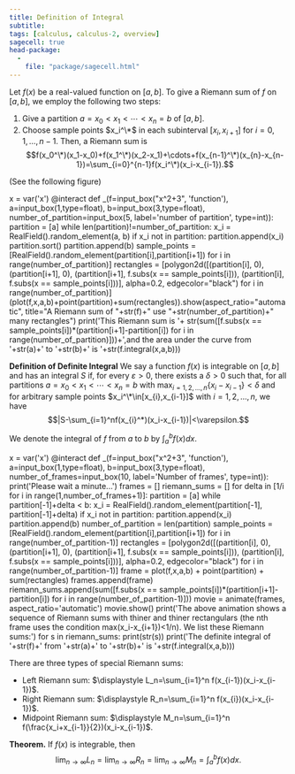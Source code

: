 ```yaml
---
title: Definition of Integral
subtitle: 
tags: [calculus, calculus-2, overview]
sagecell: true
head-package:
  -
    file: "package/sagecell.html"
---
```

Let $f(x)$ be a real-valued function on $[a,b]$. To give a Riemann sum of $f$ on $[a,b]$, we employ the following two steps:
1. Give a partition $a=x_0<x_1<\cdots<x_n=b$  of $[a,b]$.
2. Choose sample points $x_i^\*$ in each subinterval $[x_{i},x_{i+1}]$ for $i=0,1,\ldots, n-1$.
Then, a Riemann sum is
$$f(x_0^\*)(x_1-x_0)+f(x_1^\*)(x_2-x_1)+\cdots+f(x_{n-1}^\*)(x_{n}-x_{n-1})=\sum_{i=0}^{n-1}f(x_i^\*)(x_i-x_{i-1}).$$

(See the following figure)
<div class='hide_code'>
x = var('x')
@interact
def _(f=input_box("x^2+3", 'function'), a=input_box(1,type=float), b=input_box(3,type=float), number_of_partition=input_box(5, label='number of partition', type=int)):
    partition = [a]
    while len(partition)!=number_of_partition:
        x_i = RealField().random_element(a, b)
        if x_i not in partition:
            partition.append(x_i)
    partition.sort()
    partition.append(b)
    sample_points = [RealField().random_element(partition[i],partition[i+1]) for i in range(number_of_partition)]
    rectangles = [polygon2d([(partition[i], 0), (partition[i+1], 0), (partition[i+1], f.subs(x == sample_points[i])), (partition[i], f.subs(x == sample_points[i]))], alpha=0.2, edgecolor="black") for i in range(number_of_partition)]
    (plot(f,x,a,b)+point(partition)+sum(rectangles)).show(aspect_ratio="automatic", title="A Riemann sum of "+str(f)+" use "+str(number_of_partition)+" many rectangles")
    print('This Riemann sum is '+ str(sum([f.subs(x == sample_points[i])*(partition[i+1]-partition[i]) for i in range(number_of_partition)]))+',and the area under the curve from '+str(a)+' to '+str(b)+' is '+str(f.integral(x,a,b)))
</div>

**Definition of Definite Integral** We say a function $f(x)$ is integrable on $[a,b]$ and has an integral $S$ if, for every $\varepsilon>0$, there exists a $\delta>0$ such that, for all partitions $a=x_0<x_1<\cdots<x_n=b$ with $\displaystyle\max_{i=1,2,\ldots, n}\{x_{i}-x_{i-1}\}<\delta$ and for arbitrary sample points $x_i^\*\in[x_{i},x_{i-1}]$ with $i=1,2,\ldots,n$, we have
$$|S-\sum_{i=1}^nf(x_{i}^*)(x_i-x_{i-1})|<\varepsilon.$$ 

We denote the integral of $f$ from $a$ to $b$ by $\int_{a}^b f(x)dx$.

<div class='hide_code'>
x = var('x')
@interact
def _(f=input_box("x^2+3", 'function'), a=input_box(1,type=float), b=input_box(3,type=float), number_of_frames=input_box(10, label='Number of frames', type=int)):
    print('Please wait a minute...')
    frames = []
    riemann_sums = []
    for delta in [1/i for i in range(1,number_of_frames+1)]:
        partition = [a]
        while partition[-1]+delta < b:
            x_i = RealField().random_element(partition[-1], partition[-1]+delta)
            if x_i not in partition:
                partition.append(x_i)
        partition.append(b)
        number_of_partition = len(partition)
        sample_points = [RealField().random_element(partition[i],partition[i+1]) for i in range(number_of_partition-1)]
        rectangles = [polygon2d([(partition[i], 0), (partition[i+1], 0), (partition[i+1], f.subs(x == sample_points[i])), (partition[i], f.subs(x == sample_points[i]))], alpha=0.2, edgecolor="black") for i in range(number_of_partition-1)]
        frame = plot(f,x,a,b) + point(partition) + sum(rectangles)
        frames.append(frame)
        riemann_sums.append(sum([f.subs(x == sample_points[i])*(partition[i+1]-partition[i]) for i in range(number_of_partition-1)]))
    movie = animate(frames, aspect_ratio='automatic')
    movie.show()
    print('The above animation shows a sequence of Riemann sums with thiner and thiner rectangulars (the nth frame uses the condition max(x_i-x_{i+1})<1/n). We list these Riemann sums:')
    for s in riemann_sums:
        print(str(s))
    print('The definite integral of '+str(f)+' from '+str(a)+' to '+str(b)+' is '+str(f.integral(x,a,b)))
</div>

There are three types of special Riemann sums:
- Left Riemann sum: $\displaystyle L_n=\sum_{i=1}^n f(x_{i-1})(x_i-x_{i-1})$.
- Right Riemann sum: $\displaystyle R_n=\sum_{i=1}^n f(x_{i})(x_i-x_{i-1})$.
- Midpoint Riemann sum: $\displaystyle M_n=\sum_{i=1}^n f(\frac{x_i+x_{i-1}}{2})(x_i-x_{i-1})$.

**Theorem.** If $f(x)$ is integrable, then
$$\lim_{n\to\infty}L_n=\lim_{n\to\infty}R_n=\lim_{n\to\infty}M_n=\int_{a}^bf(x)dx.$$
